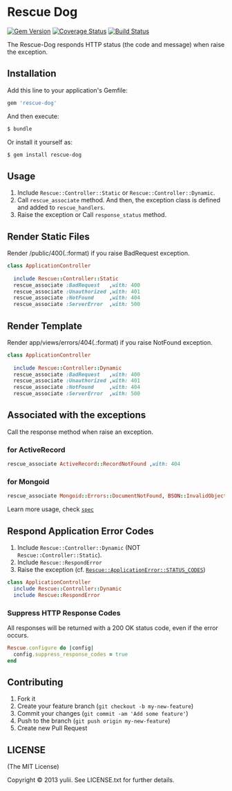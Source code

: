 # Rescue Dog
[![Gem Version](https://badge.fury.io/rb/rescue-dog.png)](http://badge.fury.io/rb/rescue-dog)
[![Coverage Status](https://coveralls.io/repos/yulii/rescue-dog/badge.png?branch=master)](https://coveralls.io/r/yulii/rescue-dog)
[![Build Status](https://travis-ci.org/yulii/rescue-dog.png)](https://travis-ci.org/yulii/rescue-dog)

The Rescue-Dog responds HTTP status (the code and message) when raise the exception.

## Installation

Add this line to your application's Gemfile:

```ruby
gem 'rescue-dog'
```

And then execute:

```bash
$ bundle
```

Or install it yourself as:

```bash
$ gem install rescue-dog
```

## Usage

1. Include `Rescue::Controller::Static` or `Rescue::Controller::Dynamic`.
2. Call `rescue_associate` method. And then, the exception class is defined and added to `rescue_handlers`.
3. Raise the exception or Call `response_status` method.

## Render Static Files
Render /public/400(.:format) if you raise BadRequest exception.

```ruby
class ApplicationController
   
  include Rescue::Controller::Static
  rescue_associate :BadRequest   ,with: 400
  rescue_associate :Unauthorized ,with: 401
  rescue_associate :NotFound     ,with: 404
  rescue_associate :ServerError  ,with: 500
```

## Render Template
Render app/views/errors/404(.:format) if you raise NotFound exception.

```ruby
class ApplicationController
   
  include Rescue::Controller::Dynamic
  rescue_associate :BadRequest   ,with: 400
  rescue_associate :Unauthorized ,with: 401
  rescue_associate :NotFound     ,with: 404
  rescue_associate :ServerError  ,with: 500
```

## Associated with the exceptions 
Call the response method when raise an exception.

### for ActiveRecord

```ruby
rescue_associate ActiveRecord::RecordNotFound ,with: 404
```

### for Mongoid

```ruby
rescue_associate Mongoid::Errors::DocumentNotFound, BSON::InvalidObjectId, with: 404
```

Learn more usage, check [`spec`](https://github.com/yulii/rescue-dog/blob/master/spec/rails_spec_app.rb)

## Respond Application Error Codes
1. Include `Rescue::Controller::Dynamic` (NOT `Rescue::Controller::Static`).
2. Include `Rescue::RespondError`
3. Raise the exception (cf. [`Rescue::ApplicationError::STATUS_CODES`](https://github.com/yulii/rescue-dog/blob/master/lib/rescue/exceptions/application_error.rb))

```ruby
class ApplicationController
  include Rescue::Controller::Dynamic
  include Rescue::RespondError
```

### Suppress HTTP Response Codes
All responses will be returned with a 200 OK status code, even if the error occurs.
```ruby
Rescue.configure do |config|
  config.suppress_response_codes = true
end
```

## Contributing

1. Fork it
2. Create your feature branch (`git checkout -b my-new-feature`)
3. Commit your changes (`git commit -am 'Add some feature'`)
4. Push to the branch (`git push origin my-new-feature`)
5. Create new Pull Request


## LICENSE
(The MIT License)

Copyright © 2013 yulii. See LICENSE.txt for further details.
